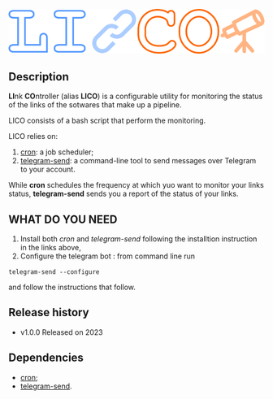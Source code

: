 <p align="center" >
<img src="https://github.com/nicolo-tellini/LICO/blob/main/lico3.png">
<p/>

## Description

**LI**nk **CO**ntroller (alias **LICO**) is a configurable utility for monitoring the status of the links of the sotwares that make up a pipeline.

LICO consists of a bash script that perform the monitoring.

LICO relies on:

1) [cron](https://www.digitalocean.com/community/tutorials/how-to-use-cron-to-automate-tasks-ubuntu-1804): a job scheduler;
2) [telegram-send](https://pypi.org/project/telegram-send/): a command-line tool to send messages over Telegram to your account.

While **cron** schedules the frequency at which yuo want to monitor your links status, **telegram-send** sends you a report of the status of your links.

## WHAT DO YOU NEED

1. Install both *cron* and *telegram-send* following the installtion instruction in the links above,
2. Configure the telegram bot :
  from command line run 
  ```
  telegram-send --configure
  
```
and follow the instructions that follow.

## Release history

* v1.0.0 Released on 2023

## Dependencies

* [cron](https://github.com/samtools/samtools/releases);
* [telegram-send](https://pypi.org/project/telegram-send/).
